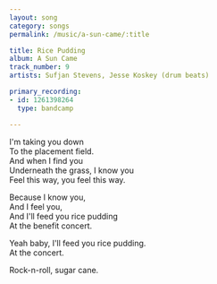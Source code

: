 ```yaml
---
layout: song
category: songs
permalink: /music/a-sun-came/:title

title: Rice Pudding
album: A Sun Came
track_number: 9
artists: Sufjan Stevens, Jesse Koskey (drum beats)

primary_recording:
- id: 1261398264
  type: bandcamp

---
```


I'm taking you down <br>
To the placement field. <br>
And when I find you <br>
Underneath the grass, I know you <br>
Feel this way, you feel this way.

Because I know you, <br>
And I feel you, <br>
And I'll feed you rice pudding <br>
At the benefit concert.

Yeah baby, I'll feed you rice pudding. <br>
At the concert.

Rock-n-roll, sugar cane.